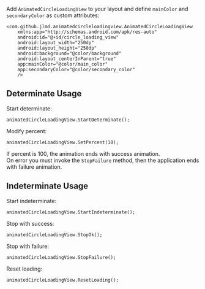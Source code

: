 
Add `AnimatedCircleLoadingView` to your layout and define `mainColor` and `secondaryColor` as custom 
attributes:

    <com.github.jlmd.animatedcircleloadingview.AnimatedCircleLoadingView
        xmlns:app="http://schemas.android.com/apk/res-auto"
        android:id="@+id/circle_loading_view"
        android:layout_width="250dp"
        android:layout_height="250dp"
        android:background="@color/background"
        android:layout_centerInParent="true"
        app:mainColor="@color/main_color"
        app:secondaryColor="@color/secondary_color"
        />

## Determinate Usage

Start determinate:

    animatedCircleLoadingView.StartDeterminate();

Modify percent:

    animatedCircleLoadingView.SetPercent(10);

If percent is 100, the animation ends with success animation.  
On error you must invoke the `StopFailure` method, then the application ends with failure animation.

## Indeterminate Usage

Start indeterminate:

    animatedCircleLoadingView.StartIndeterminate();

Stop with success:

    animatedCircleLoadingView.StopOk();

Stop with failure:

    animatedCircleLoadingView.StopFailure();

Reset loading:

    animatedCircleLoadingView.ResetLoading();
